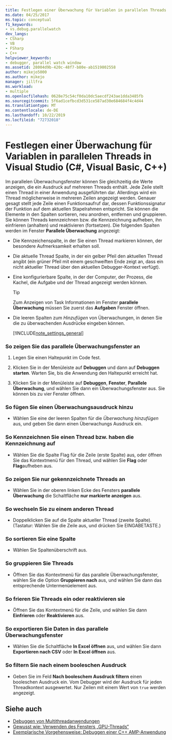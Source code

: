 ```yaml
---
title: Festlegen einer Überwachung für Variablen in parallelen Threads | Microsoft-Dokumentation
ms.date: 04/25/2017
ms.topic: conceptual
f1_keywords:
- vs.debug.parallelwatch
dev_langs:
- CSharp
- VB
- FSharp
- C++
helpviewer_keywords:
- debugger, parallel watch window
ms.assetid: 28004d9b-420c-48f7-b80e-ab1519802558
author: mikejo5000
ms.author: mikejo
manager: jillfra
ms.workload:
- multiple
ms.openlocfilehash: 0628e75c54cf0da10dc5aecdf243ae1dda3485fb
ms.sourcegitcommit: 5f6ad1cefbcd3d531ce587ad30e684684f4c4d44
ms.translationtype: MT
ms.contentlocale: de-DE
ms.lasthandoff: 10/22/2019
ms.locfileid: "72732018"
---
```

# <a name="set-a-watch-on-variables-in-parallel-threads-in-visual-studio-c-visual-basic-c"></a>Festlegen einer Überwachung für Variablen in parallelen Threads in Visual Studio (C#, Visual Basic, C++)
Im parallelen Überwachungsfenster können Sie gleichzeitig die Werte anzeigen, die ein Ausdruck auf mehreren Threads enthält. Jede Zeile stellt einen Thread in einer Anwendung ausgeführten dar. Allerdings wird ein Thread möglicherweise in mehreren Zeilen angezeigt werden. Genauer gesagt stellt jede Zeile einen Funktionsaufruf dar, dessen Funktionssignatur der Funktion auf dem aktuellen Stapelrahmen entspricht. Sie können die Elemente in den Spalten sortieren, neu anordnen, entfernen und gruppieren. Sie können Threads kennzeichnen bzw. die Kennzeichnung aufheben, ihn einfrieren (anhalten) und reaktivieren (fortsetzen). Die folgenden Spalten werden im Fenster **Parallele Überwachung** angezeigt:

- Die Kennzeichenspalte, in der Sie einen Thread markieren können, der besondere Aufmerksamkeit erhalten soll.

- Die aktuelle Thread Spalte, in der ein gelber Pfeil den aktuellen Thread angibt (ein grüner Pfeil mit einem geschweiften Ende zeigt an, dass ein nicht aktueller Thread über den aktuellen Debugger-Kontext verfügt).

- Eine konfigurierbare Spalte, in der der Computer, der Prozess, die Kachel, die Aufgabe und der Thread angezeigt werden können.

  > [!TIP]
  > Zum Anzeigen von Task Informationen im Fenster **parallele Überwachung** müssen Sie zuerst das **Aufgaben** Fenster öffnen.

- Die leeren Spalten zum *Hinzufügen* von Überwachungen, in denen Sie die zu überwachenden Ausdrücke eingeben können.

  [!INCLUDE[note_settings_general](../data-tools/includes/note_settings_general_md.md)]

### <a name="to-display-the-parallel-watch-window"></a>So zeigen Sie das parallele Überwachungsfenster an

1. Legen Sie einen Haltepunkt im Code fest.

2. Klicken Sie in der Menüleiste auf **Debuggen** und dann auf **Debuggen starten**. Warten Sie, bis die Anwendung den Haltepunkt erreicht hat.

3. Klicken Sie in der Menüleiste auf **Debuggen**, **Fenster**, **Parallele Überwachung**, und wählen Sie dann ein Überwachungsfenster aus. Sie können bis zu vier Fenster öffnen.

### <a name="to-add-a-watch-expression"></a>So fügen Sie einen Überwachungsausdruck hinzu

- Wählen Sie eine der leeren Spalten für die *Überwachung hinzufügen* aus, und geben Sie dann einen Überwachungs Ausdruck ein.

### <a name="to-flag-or-unflag-a-thread"></a>So Kennzeichnen Sie einen Thread bzw. haben die Kennzeichnung auf

- Wählen Sie die Spalte Flag für die Zeile (erste Spalte) aus, oder öffnen Sie das Kontextmenü für den Thread, und wählen Sie **Flag** oder **Flag**aufheben aus.

### <a name="to-display-only-flagged-threads"></a>So zeigen Sie nur gekennzeichnete Threads an

- Wählen Sie in der oberen linken Ecke des Fensters **parallele Überwachung** die Schaltfläche **nur markierte anzeigen** aus.

### <a name="to-switch-to-another-thread"></a>So wechseln Sie zu einem anderen Thread

- Doppelklicken Sie auf die Spalte aktueller Thread (zweite Spalte). (Tastatur: Wählen Sie die Zeile aus, und drücken Sie EINGABETASTE.)

### <a name="to-sort-a-column"></a>So sortieren Sie eine Spalte

- Wählen Sie Spaltenüberschrift aus.

### <a name="to-group-threads"></a>So gruppieren Sie Threads

- Öffnen Sie das Kontextmenü für das parallele Überwachungsfenster, wählen Sie die Option **Gruppieren nach** aus, und wählen Sie dann das entsprechende Untermenüelement aus.

### <a name="to-freeze-or-thaw-threads"></a>So frieren Sie Threads ein oder reaktivieren sie

- Öffnen Sie das Kontextmenü für die Zeile, und wählen Sie dann **Einfrieren** oder **Reaktivieren** aus.

### <a name="to-export-the-data-in-the-parallel-watch-window"></a>So exportieren Sie Daten in das parallele Überwachungsfenster

- Wählen Sie die Schaltfläche **In Excel öffnen** aus, und wählen Sie dann **Exportieren nach CSV** oder **In Excel öffnen** aus.

### <a name="to-filter-by-a-boolean-expression"></a>So filtern Sie nach einem booleschen Ausdruck

- Geben Sie im Feld **Nach booleschem Ausdruck filtern** einen booleschen Ausdruck ein. Vom Debugger wird der Ausdruck für jeden Threadkontext ausgewertet. Nur Zeilen mit einem Wert von `true` werden angezeigt.

## <a name="see-also"></a>Siehe auch
- [Debuggen von Multithreadanwendungen](../debugger/debug-multithreaded-applications-in-visual-studio.md)
- [Gewusst wie: Verwenden des Fensters „GPU-Threads“](../debugger/how-to-use-the-gpu-threads-window.md)
- [Exemplarische Vorgehensweise: Debuggen einer C++ AMP-Anwendung](/cpp/parallel/amp/walkthrough-debugging-a-cpp-amp-application)